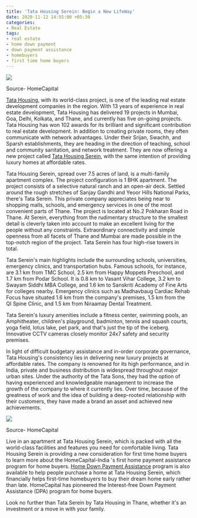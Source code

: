 ```yaml
---
title: 'Tata Housing Serein: Begin a New LifeWay'
date: 2020-11-12 14:55:00 +05:30
categories:
- Real Estate
tags:
- real estate
- home down payment
- down payment assistance
- homebuyers
- first time home buyers
---
```


**[![](https://lh6.googleusercontent.com/JTJKwiHstXR9lbE3aOZFRPla2ePGNcgTvkmCLUrwrEJJVXRRceYeAxZfS-cVjcG2rmqxBW7wuKrPd1edybYAlqC7_Mouo-l3CeYaxorCBwLfBJQXrUCZsgNf6f4XR32kUwik03ZG)](https://homecapital.in/property/45/tata-housing-serein-1-bhk)**

Source- HomeCapital

[Tata Housing](https://homecapital.in/offering/developer/tata-housing-private-limited), with its world-class project, is one of the leading real estate development companies in the region. With 13 years of experience in real estate development, Tata Housing has delivered 19 projects in Mumbai, Goa, Delhi, Kolkata, and Thane, and currently has five on-going projects. Tata Housing has won 102 awards for its brilliant and significant contribution to real estate development. In addition to creating private rooms, they often communicate with network advantages. Under their Srijan, Swachh, and Sparsh establishments, they are heading in the direction of teaching, school and community sanitation, and network treatment. They are now offering a new project called [Tata Housing Serein](https://homecapital.in/property/45/tata-housing-serein-1-bhk), with the same intention of providing luxury homes at affordable rates.

Tata Housing Serein, spread over 7.5 acres of land, is a multi-family apartment complex.  The project configuration is 1 BHK apartment. The project consists of a selective natural ranch and an open-air deck. Settled around the rough stretches of Sanjay Gandhi and Yeoor Hills National Parks, there's Tata Serein. This private company appreciates being near to shopping malls, schools, and emergency services in one of the most convenient parts of Thane. The project is located at No.2 Pokharan Road in Thane. At Serein, everything from the rudimentary structure to the smallest detail is cleverly taken into account to make an excellent living for the people without any constraints. Extraordinary connectivity and simple openness from all facets of Thane and Mumbai are made possible in the top-notch region of the project. Tata Serein has four high-rise towers in total.

Tata Serein's main highlights include the surrounding schools, universities, emergency clinics, and transportation hubs. Famous schools, for instance, are 3.1 km from TMC School, 2.5 km from Happy Moppets Preschool, and 1.7 km from Podar School. It is 0.8 km to Vasant Vihar College, 3.2 km to Swayam Siddhi MBA College, and 1.6 km to Sanskriti Academy of Fine Arts for colleges nearby. Emergency clinics such as Madhavbaug Cardiac Rehab Focus have situated 1.6 km from the company's premises, 1.5 km from the QI Spine Clinic, and 1.5 km from Niraamay Dental Treatment.

Tata Serein's luxury amenities include a fitness center, swimming pools, an Amphitheater, children's playground, badminton, tennis and squash courts, yoga field, lotus lake, pet park, and that's just the tip of the iceberg. Innovative CCTV cameras closely monitor 24x7 safety and security premises.

In light of difficult budgetary assistance and in-order corporate governance, Tata Housing's consistency lies in delivering new luxury projects at affordable rates. The company is renowned for its high performance, and in India, private and business distribution is widespread throughout major urban sites. Under the authority of the Tata Sons, they had the option of having experienced and knowledgeable management to increase the growth of the company to where it currently lies. Over time, because of the greatness of work and the idea of building a deep-rooted relationship with their customers, they have made a brand an asset and achieved new achievements.

**[![](https://lh4.googleusercontent.com/AQKEJ6yruRPNZutQ_3BkPg7kk9bV7crLAjjOGfENrK_F4w0gcFCUik10g9_sYpLeCZ0qK1JOsmpofz0BOlrJ-Bj__g8c0jxhTdXpgwsgTwmpegDuAu20HQWZpS_nb8pMurUIZPgj)](https://homecapital.in/offering)**

Source- HomeCapital

Live in an apartment at Tata Housing Serein, which is packed with all the world-class facilities and features you need for comfortable living. Tata Housing Serein is providing a new consideration for first time home buyers to learn more about the HomeCapital-India 's first home payment assistance program for home buyers. [Home Down Payment Assistance](https://homecapital.in/offering) program is also available to help people purchase a home at Tata Housing Serein, which financially helps first-time homebuyers to buy their dream home early rather than late. HomeCapital has pioneered the Interest-free Down Payment Assistance (DPA) program for home buyers.

Look no further than Tata Serein by Tata Housing in Thane, whether it's an investment or a move in with your family.